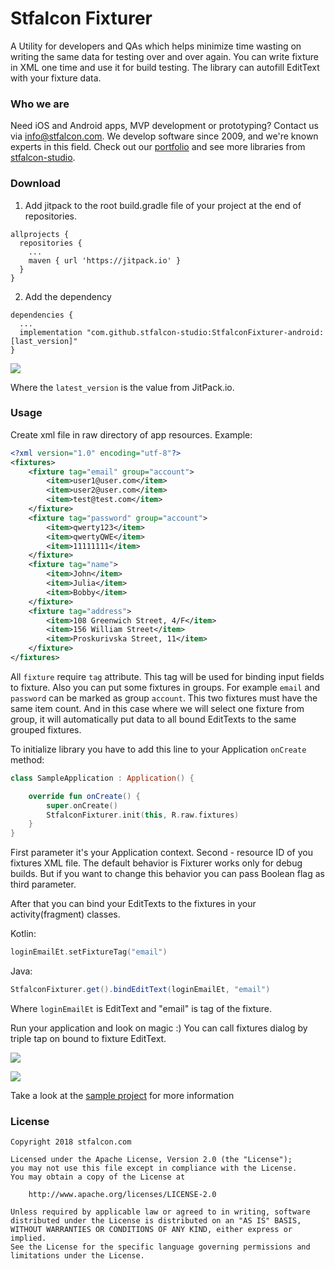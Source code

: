 # Stfalcon Fixturer

A Utility for developers and QAs which helps minimize time wasting on writing the same data for testing over and over again.
You can write fixture in XML one time and use it for build testing. The library can autofill EditText with your fixture data.

### Who we are
Need iOS and Android apps, MVP development or prototyping? Contact us via info@stfalcon.com. We develop software since 2009, and we're known experts in this field. Check out our [portfolio](https://stfalcon.com/en/portfolio) and see more libraries from [stfalcon-studio](https://stfalcon.com/en/opensource).

### Download

1. Add jitpack to the root build.gradle file of your project at the end of repositories.
```
allprojects {
  repositories {
    ...
    maven { url 'https://jitpack.io' }
  }
}
```
2. Add the dependency
```
dependencies {
  ...
  implementation "com.github.stfalcon-studio:StfalconFixturer-android:[last_version]"
}  
```
[![](https://jitpack.io/v/stfalcon-studio/StfalconFixturer-android.svg)](https://jitpack.io/#stfalcon-studio/StfalconFixturer-android)

Where the `latest_version` is the value from JitPack.io.

### Usage

Create xml file in raw directory of app resources.
Example:
```xml
<?xml version="1.0" encoding="utf-8"?>
<fixtures>
    <fixture tag="email" group="account">
        <item>user1@user.com</item>
        <item>user2@user.com</item>
        <item>test@test.com</item>
    </fixture>
    <fixture tag="password" group="account">
        <item>qwerty123</item>
        <item>qwertyQWE</item>
        <item>11111111</item>
    </fixture>
    <fixture tag="name">
        <item>John</item>
        <item>Julia</item>
        <item>Bobby</item>
    </fixture>
    <fixture tag="address">
        <item>108 Greenwich Street, 4/F</item>
        <item>156 William Street</item>
        <item>Proskurivska Street, 11</item>
    </fixture>
</fixtures>
```
All `fixture` require `tag` attribute. This tag will be used for binding input fields to fixture.
Also you can put some fixtures in groups. For example `email` and `password` can be marked as group `account`. This two fixtures must have the same item count. And in this case where we will select one fixture from group, it will automatically put data to all bound EditTexts to the same grouped fixtures.

To initialize library you have to add this line to your Application `onCreate` method:  
```kotlin
class SampleApplication : Application() {

    override fun onCreate() {
        super.onCreate()
        StfalconFixturer.init(this, R.raw.fixtures)
    }
}
```
First parameter it's your Application context.
Second - resource ID of you fixtures XML file.
The default behavior is Fixturer works only for debug builds. But if you want to change this behavior you can pass Boolean flag as third parameter.

After that you can bind your EditTexts to the fixtures in your activity(fragment) classes.

Kotlin:
```kotlin
loginEmailEt.setFixtureTag("email")
```
Java:
```java
StfalconFixturer.get().bindEditText(loginEmailEt, "email")
```
Where `loginEmailEt` is EditText and "email" is tag of the fixture.

Run your application and look on magic :) You can call fixtures dialog by triple tap on bound to fixture EditText.

![](https://i.imgur.com/zrdQYM2.gif)

![](https://i.imgur.com/cl6FDA6.gif)

Take a look at the [sample project](sample) for more information

### License

```
Copyright 2018 stfalcon.com

Licensed under the Apache License, Version 2.0 (the "License");
you may not use this file except in compliance with the License.
You may obtain a copy of the License at

    http://www.apache.org/licenses/LICENSE-2.0

Unless required by applicable law or agreed to in writing, software
distributed under the License is distributed on an "AS IS" BASIS,
WITHOUT WARRANTIES OR CONDITIONS OF ANY KIND, either express or implied.
See the License for the specific language governing permissions and
limitations under the License.
```

[sample]: <https://github.com/stfalcon-studio/StfalconFixturer-android/tree/master/sample>
